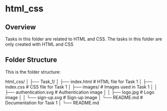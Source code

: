 # html_css

## Overview
Tasks in this folder are related to HTML and CSS. The tasks in this folder are only created with HTML and CSS

## Folder Structure

This is the folder structure:


html_css/
│
├── Task_1/
│   ├── index.html              # HTML file for Task 1
│   ├── index.css               # CSS file for Task 1
│   ├── images/                 # Images used in Task 1
│   │   ├── authentication.svg  # Authentication image
│   │   ├── logo.jpg            # Logo image
│   │   └── sign-up.svg         # Sign-up image
│   └── README.md               # Documentation for Task 1
│
└── README.md                  


